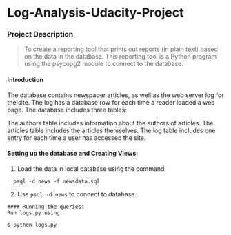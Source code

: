 Log-Analysis-Udacity-Project
=============

### Project Description
>To create a reporting tool that prints out reports (in plain text) based on the data in the database. This reporting tool is a Python program using the psycopg2 module to connect to the database.

#### Introduction

The database contains newspaper articles, as well as the web server log for the site. The log has a database row for each time a reader loaded a web page. The database includes three tables:

The authors table includes information about the authors of articles.
The articles table includes the articles themselves.
The log table includes one entry for each time a user has accessed the site.
  
#### Setting up the database and Creating Views:

  1. Load the data in local database using the command:
  
  ```
    psql -d news -f newsdata.sql
  ```
  2. Use `psql -d news` to connect to database.
  
  ```
#### Running the queries:
  Run logs.py using:
  ```
    $ python logs.py
  ```
